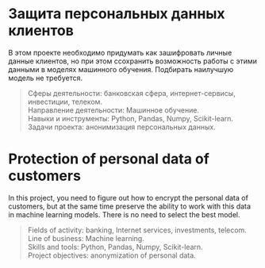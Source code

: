 # Защита персональных данных клиентов

В этом проекте необходимо придумать как зашифровать личные данные клиентов, но при этом ссохранить возможность работы с этими данными в моделях машинного обучения. 
Подбирать наилучшую модель не требуется.

> Сферы деятельности: банковская сфера, интернет-сервисы, инвестиции, телеком.\
> Направление деятельности: Машинное обучение.\
> Навыки и инструменты: Python, Pandas, Numpy, Scikit-learn.\
> Задачи проекта: анонимизация персональных данных.

# Protection of personal data of customers

In this project, you need to figure out how to encrypt the personal data of customers, but at the same time preserve the ability to work with this data in machine learning models.
There is no need to select the best model.

> Fields of activity: banking, Internet services, investments, telecom.\
> Line of business: Machine learning.\
> Skills and tools: Python, Pandas, Numpy, Scikit-learn.\
> Project objectives: anonymization of personal data.
